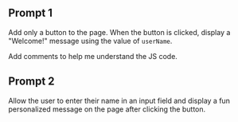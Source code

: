 ## Prompt 1
Add only a button to the page. When the button is clicked, display a "Welcome!" message using the value of `userName`. 

Add comments to help me understand the JS code.

## Prompt 2
Allow the user to enter their name in an input field and display a fun personalized message on the page after clicking the button.